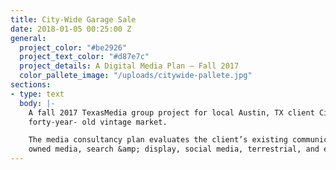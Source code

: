 ```yaml
---
title: City-Wide Garage Sale
date: 2018-01-05 00:25:00 Z
general:
  project_color: "#be2926"
  project_text_color: "#d87e7c"
  project_details: A Digital Media Plan – Fall 2017
  color_pallete_image: "/uploads/citywide-pallete.jpg"
sections:
- type: text
  body: |-
    A fall 2017 TexasMedia group project for local Austin, TX client City-Wide Garage Sale, a
    forty-year- old vintage market.

    The media consultancy plan evaluates the client’s existing communication efforts and proposes
    owned media, search &amp; display, social media, terrestrial, and eCommerce recommendations.
---
```


